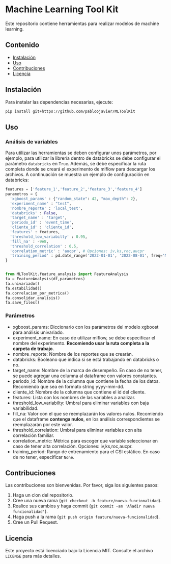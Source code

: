 # Machine Learning Tool Kit

Este repositorio contiene herramientas para realizar modelos de machine learning.

## Contenido

- [Instalación](#instalación)
- [Uso](#uso)
- [Contribuciones](#contribuciones)
- [Licencia](#licencia)

## Instalación

Para instalar las dependencias necesarias, ejecute:

```bash
pip install git+https://github.com/pabloojavier/MLToolKit
```

## Uso

### Análisis de variables

Para utilizar las herramientas se deben configurar unos parámetros, por ejemplo, para utilizar la librería dentro de databricks se debe configurar el parámetro `databricks` en `True`. Además, se debe especificar la ruta completa donde se creará el experimento de mlflow para descargar los archivos. A continuación se muestra un ejemplo de configuración en databricks:

```python
features = ['feature_1','feature_2','feature_3','feature_4']
parametros = {
  'xgboost_params' : {"random_state": 42, "max_depth": 2},
  'experiment_name' : "test",
  'nombre_reporte' : 'local_test',
  'databricks' : False,
  'target_name' : 'target',
  'periodo_id' : 'event_time',
  'cliente_id' : 'cliente_id',
  'features' : features,
  'threshold_low_variabilty' : 0.95,
  'fill_na' : -9e8, 
  'threshold_correlation' : 0.5,
  'correlation_metric' : 'aucpr', # Opciones: iv,ks,roc,aucpr
  'training_period' : pd.date_range('2022-01-01', '2022-08-01', freq='MS'),
}


from MLToolKit.feature_analysis import FeatureAnalysis
fa = FeatureAnalysis(df,parametros)
fa.univariado()
fa.estabilidad()
fa.correlacion_por_metrica()
fa.consolidar_analisis()
fa.save_files()
```

### Parámetros

- xgboost_params: Diccionario con los parámetros del modelo xgboost para análisis univariado.
- experiment_name: En caso de utilizar mlflow, se debe especificar el nombre del experimento. __Recomiendo usar la ruta completa a la carpeta de trabajo__.
- nombre_reporte: Nombre de los reportes que se crearán.
- databricks: Booleano que indica si se está trabajando en databricks o no.
- target_name: Nombre de la marca de desempeño. En caso de no tener, se puede agregar una columna al dataframe con valores constantes.
- periodo_id: Nombre de la columna que contiene la fecha de los datos. Recomiendo que sea en formato string yyyy-mm-dd.
- cliente_id: Nombre de la columna que contiene el id del cliente.
- features: Lista con los nombres de las variables a analizar.
- threshold_low_variabilty: Umbral para eliminar variables con baja variabilidad.
- fill_na: Valor con el que se reemplazarán los valores nulos. Recomiendo que el dataframe __contenga nulos__, en los análisis correspondientes se reemplazarán por este valor.
- threshold_correlation: Umbral para eliminar variables con alta correlación familiar.
- correlation_metric: Métrica para escoger que variable seleccionar en caso de tener alta correlación. Opciones: iv,ks,roc,aucpr.
- training_period: Rango de entrenamiento para el CSI estático. En caso de no tener, especificar `None`.

## Contribuciones

Las contribuciones son bienvenidas. Por favor, siga los siguientes pasos:

1. Haga un clon del repositorio.
2. Cree una nueva rama (`git checkout -b feature/nueva-funcionalidad`).
3. Realice sus cambios y haga commit (`git commit -am 'Añadir nueva funcionalidad'`).
4. Haga push a la rama (`git push origin feature/nueva-funcionalidad`).
5. Cree un Pull Request.

## Licencia

Este proyecto está licenciado bajo la Licencia MIT. Consulte el archivo `LICENSE` para más detalles.
